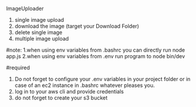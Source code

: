 ImageUploader

1. single image upload
2. download the image (target your Download Folder)
3. delete single image
4. multiple image upload

#note:
1.when using env variables from .bashrc you can directly run node app.js
2.when using env variables from .env run program to node bin/dev

#required
1. Do not forget to configure your .env variables in your project folder or in case of an ec2 instance in .bashrc whatever pleases you.
2. log in to your aws cli and provide credentials
3. do not forget to create your s3 bucket
